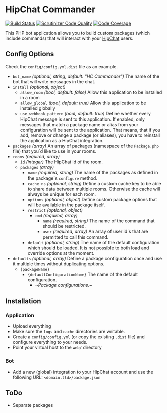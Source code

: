 # HipChat Commander

[![Build Status](https://travis-ci.org/venyii/hipchat-commander.svg?branch=master)](https://travis-ci.org/venyii/hipchat-commander)
[![Scrutinizer Code Quality](https://scrutinizer-ci.com/g/venyii/hipchat-commander/badges/quality-score.png?b=master)](https://scrutinizer-ci.com/g/venyii/hipchat-commander/?branch=master)
[![Code Coverage](https://scrutinizer-ci.com/g/venyii/hipchat-commander/badges/coverage.png?b=master)](https://scrutinizer-ci.com/g/venyii/hipchat-commander/?branch=master)

This PHP bot application allows you to build custom packages (which include commands) that will interact with
your [HipChat][1] users.

## Config Options
Check the ```config/config.yml.dist``` file as an example.

* ```bot_name``` _(optional, string, default: "HC Commander")_ The name of the bot that will write messages in the chat.
* ```install``` _(optional, object)_
    * ```allow_room``` _(bool, default: false)_ Allow this application to be installed in a room
    * ```allow_global``` _(bool, default: true)_ Allow this application to be installed globally
    * ```use_webhook_pattern``` _(bool, default: true)_ Define whether every HipChat message is sent to this application.
If enabled, only messages that match a package name or alias from your configuration will be sent to the application. That
means, that if you add, remove or change a package (or aliases), you have to reinstall the application as a HipChat integration.
* ```packages``` _(array)_ An array of packages (namespace of the ```Package.php``` file) that you´d like to use
in your rooms.
* ```rooms``` _(required, array)_
    * ```id``` _(integer)_ The HipChat id of the room.
    * ```packages``` _(array)_
        * ```name``` _(required, string)_ The name of the packages as defined in the package´s ```configure``` method.
        * ```cache_ns``` _(optional, string)_ Define a custom cache key to be able to share data between multiple rooms.
Otherwise the cache will always be unique for each room.
        * ```options``` _(optional, object)_ Define custom package options that will be available in the package itself.
        * ```restrict``` _(optional, object)_
            * ```cmd``` _(required, array)_
                * ```name``` _(required, string)_ The name of the command that should be restricted.
                * ```user``` _(required, array)_ An array of user id´s that are permitted to call this command.
        * ```default``` _(optional, string)_ The name of the default configuration which should be loaded. It is not possible
to both load and override options at the moment.
* ```defaults``` _(optional, array)_ Define a package configuration once and use it multiple times without duplicating
options.
    * ```{packageName}```
        * ```{defaultConfigurationName}``` The name of the default configuration.
            * _~Package configurations.~_

## Installation
### Application
* Upload everything
* Make sure the ```logs``` and ```cache``` directories are writable.
* Create a ```config/config.yml``` (or copy the existing ```.dist``` file) and configure everything to your needs.
* Point your virtual host to the ```web/``` directory

### Bot
* Add a new (global) integration to your HipChat account and use the following URL: ```<domain.tld>/package.json```

## ToDo
* Separate packages

[1]: https://www.hipchat.com
